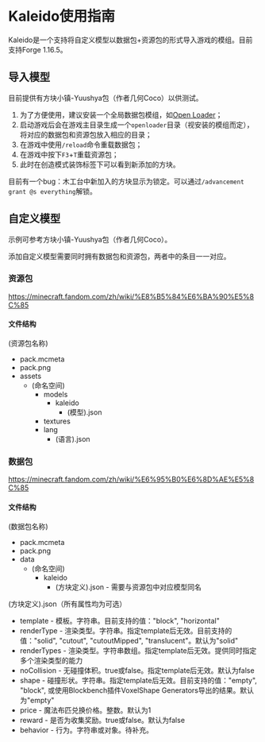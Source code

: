 # Kaleido使用指南

Kaleido是一个支持将自定义模型以数据包+资源包的形式导入游戏的模组。目前支持Forge 1.16.5。

## 导入模型

目前提供有方块小镇-Yuushya包（作者几何Coco）以供测试。

1. 为了方便使用，建议安装一个全局数据包模组，如[Open Loader](https://www.curseforge.com/minecraft/mc-mods/open-loader)；
2. 启动游戏后会在游戏主目录生成一个`openloader`目录（视安装的模组而定），将对应的数据包和资源包放入相应的目录；
3. 在游戏中使用`/reload`命令重载数据包；
4. 在游戏中按下`F3`+`T`重载资源包；
5. 此时在创造模式装饰标签下可以看到新添加的方块。

目前有一个bug：木工台中新加入的方块显示为锁定。可以通过`/advancement grant @s everything`解锁。

## 自定义模型

示例可参考方块小镇-Yuushya包（作者几何Coco）。

添加自定义模型需要同时拥有数据包和资源包，两者中的条目一一对应。

### 资源包

https://minecraft.fandom.com/zh/wiki/%E8%B5%84%E6%BA%90%E5%8C%85

#### 文件结构

(资源包名称)
 - pack.mcmeta
 - pack.png
 - assets
   - (命名空间)
     - models
	   - kaleido
	     - (模型).json
     - textures
	 - lang
	   - (语言).json

### 数据包

https://minecraft.fandom.com/zh/wiki/%E6%95%B0%E6%8D%AE%E5%8C%85

#### 文件结构

(数据包名称)
 - pack.mcmeta
 - pack.png
 - data
   - (命名空间)
     - kaleido
	   - (方块定义).json - 需要与资源包中对应模型同名

(方块定义).json（所有属性均为可选）
 - template - 模板。字符串。目前支持的值："block", "horizontal"
 - renderType - 渲染类型。字符串。指定template后无效。目前支持的值："solid", "cutout", "cutoutMipped", "translucent"。默认为"solid"
 - renderTypes - 渲染类型。字符串数组。指定template后无效。提供同时指定多个渲染类型的能力
 - noCollision - 无碰撞体积。true或false。指定template后无效。默认为false
 - shape - 碰撞形状。字符串。指定template后无效。目前支持的值："empty", "block", 或使用Blockbench插件VoxelShape Generators导出的结果。默认为"empty"
 - price - 魔法布匹兑换价格。整数。默认为1
 - reward - 是否为收集奖励。true或false。默认为false
 - behavior - 行为。字符串或对象。待补充。
